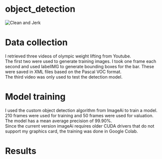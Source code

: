 # object_detection

![Clean and Jerk](https://github.com/Ortgies/object_detection/blob/main/graphics/video_3_f%20.gif)


# Data collection
I retrieved three videos of olympic weight lifting from Youtube. <br>
The first two were used to generate training images. I took one frame each second and used labelIMG to generate bounding boxes for the bar. These were saved in XML files based on the Pascal VOC format. <br>
The third video was only used to test the detection model.

# Model training
I used the custom object detection algorithm from ImageAi to train a model. <br>
210 frames were used for training and 50 frames were used for valuation. The model has a mean average precision of 99.90%. <br>
Since the current version imageAi requires older CUDA drivers that do not support my graphics card, the training was done in Google Colab.

# Results
